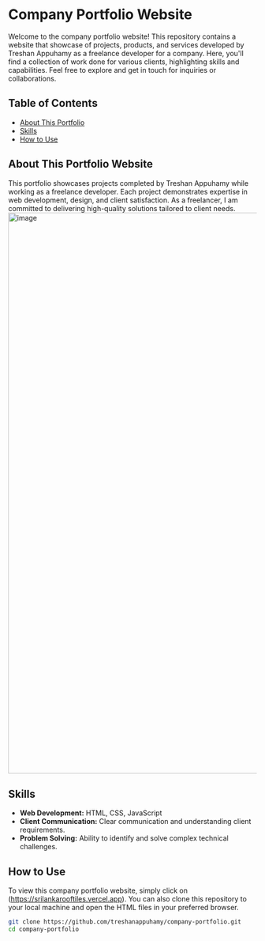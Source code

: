 # Company Portfolio Website

Welcome to the company portfolio website! This repository contains a website that showcase of projects, products, and services developed by Treshan Appuhamy as a freelance developer for a company. Here, you'll find a collection of work done for various clients, highlighting skills and capabilities. Feel free to explore and get in touch for inquiries or collaborations.

## Table of Contents

- [About This Portfolio](#about-this-portfolio)
- [Skills](#skills)
- [How to Use](#how-to-use)

## About This Portfolio Website

This portfolio showcases projects completed by Treshan Appuhamy while working as a freelance developer. Each project demonstrates expertise in web development, design, and client satisfaction. As a freelancer, I am committed to delivering high-quality solutions tailored to client needs.
<img width="1135" alt="image" src="https://github.com/treshanappuhamy/company.portfolio.website/assets/63277369/30770272-2abc-46bd-83a7-a36290b926f2">



## Skills

- **Web Development:** HTML, CSS, JavaScript
- **Client Communication:** Clear communication and understanding client requirements.
- **Problem Solving:** Ability to identify and solve complex technical challenges.

## How to Use

To view this company portfolio website, simply click on (https://srilankarooftiles.vercel.app). You can also clone this repository to your local machine and open the HTML files in your preferred browser.

```bash
git clone https://github.com/treshanappuhamy/company-portfolio.git
cd company-portfolio
